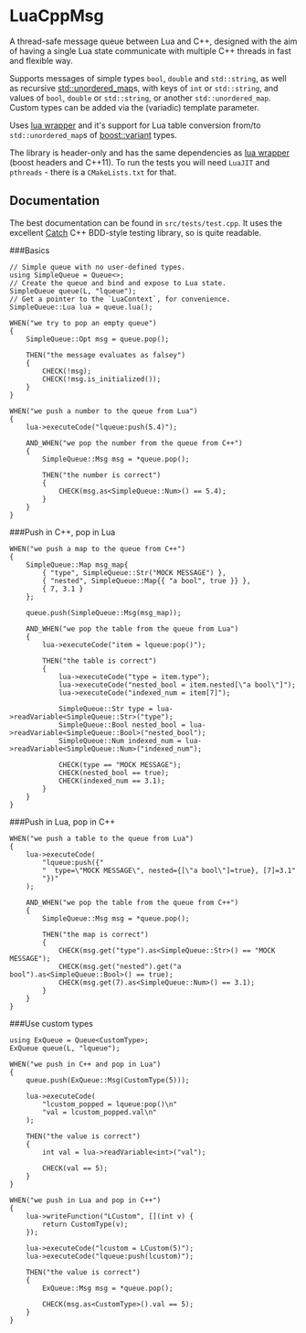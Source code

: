 # LuaCppMsg
A thread-safe message queue between Lua and C++, designed with the aim of having a single 
Lua state communicate with multiple C++ threads in fast and flexible way.

Supports messages of simple types `bool`, `double` and `std::string`, as well as 
recursive [std::unordered_map](http://en.cppreference.com/w/cpp/container/unordered_map)s, with 
keys of `int` or `std::string`, and values of `bool`, 
`double` or `std::string`, or another `std::unordered_map`.  Custom types can be added via the 
(variadic) template parameter.

Uses [lua wrapper](https://github.com/ahupowerdns/luawrapper) and it's support for Lua table 
conversion from/to `std::unordered_map`s 
of [boost::variant](http://www.boost.org/doc/libs/1_61_0/doc/html/variant.html) types.

The library is header-only and has the same dependencies as 
[lua wrapper](https://github.com/ahupowerdns/luawrapper) (boost headers and  C++11).  To run the 
tests you will need `LuaJIT` and `pthreads` - there is a `CMakeLists.txt`
for that.

## Documentation
The best documentation can be found in `src/tests/test.cpp`.  It uses the excellent
[Catch](https://github.com/philsquared/Catch) C++ BDD-style testing library, so is quite readable.


###Basics
```
// Simple queue with no user-defined types.
using SimpleQueue = Queue<>;
// Create the queue and bind and expose to Lua state.
SimpleQueue queue(L, "lqueue");
// Get a pointer to the `LuaContext`, for convenience. 
SimpleQueue::Lua lua = queue.lua();
```
```
WHEN("we try to pop an empty queue")
{
	SimpleQueue::Opt msg = queue.pop();

	THEN("the message evaluates as falsey")
	{
		CHECK(!msg);
		CHECK(!msg.is_initialized());
	}
}
```
```
WHEN("we push a number to the queue from Lua")
{
	lua->executeCode("lqueue:push(5.4)");

	AND_WHEN("we pop the number from the queue from C++")
	{
		SimpleQueue::Msg msg = *queue.pop();

		THEN("the number is correct")
		{
			CHECK(msg.as<SimpleQueue::Num>() == 5.4);
		}
	}
}
```
###Push in C++, pop in Lua

```
WHEN("we push a map to the queue from C++")
{
	SimpleQueue::Map msg_map{
		{ "type", SimpleQueue::Str("MOCK MESSAGE") },
		{ "nested", SimpleQueue::Map{{ "a bool", true }} },
		{ 7, 3.1 }
	};

	queue.push(SimpleQueue::Msg(msg_map));

	AND_WHEN("we pop the table from the queue from Lua")
	{
		lua->executeCode("item = lqueue:pop()");

		THEN("the table is correct")
		{
			lua->executeCode("type = item.type");
			lua->executeCode("nested_bool = item.nested[\"a bool\"]");
			lua->executeCode("indexed_num = item[7]");

			SimpleQueue::Str type = lua->readVariable<SimpleQueue::Str>("type");
			SimpleQueue::Bool nested_bool = lua->readVariable<SimpleQueue::Bool>("nested_bool");
			SimpleQueue::Num indexed_num = lua->readVariable<SimpleQueue::Num>("indexed_num");

			CHECK(type == "MOCK MESSAGE");
			CHECK(nested_bool == true);
			CHECK(indexed_num == 3.1);
		}
	}
}
```

###Push in Lua, pop in C++
```
WHEN("we push a table to the queue from Lua")
{
	lua->executeCode(
		"lqueue:push({"
		"  type=\"MOCK MESSAGE\", nested={[\"a bool\"]=true}, [7]=3.1"
		"})"
	);

	AND_WHEN("we pop the table from the queue from C++")
	{
		SimpleQueue::Msg msg = *queue.pop();

		THEN("the map is correct")
		{
			CHECK(msg.get("type").as<SimpleQueue::Str>() == "MOCK MESSAGE");
			CHECK(msg.get("nested").get("a bool").as<SimpleQueue::Bool>() == true);
			CHECK(msg.get(7).as<SimpleQueue::Num>() == 3.1);
		}
	}
}
```

###Use custom types
```
using ExQueue = Queue<CustomType>;
ExQueue queue(L, "lqueue");
```

```
WHEN("we push in C++ and pop in Lua")
{
	queue.push(ExQueue::Msg(CustomType(5)));

	lua->executeCode(
		"lcustom_popped = lqueue:pop()\n"
		"val = lcustom_popped.val\n"
	);

	THEN("the value is correct")
	{
		int val = lua->readVariable<int>("val");

		CHECK(val == 5);
	}
}

WHEN("we push in Lua and pop in C++")
{
	lua->writeFunction("LCustom", [](int v) {
		return CustomType(v);
	});

	lua->executeCode("lcustom = LCustom(5)");
	lua->executeCode("lqueue:push(lcustom)");

	THEN("the value is correct")
	{
		ExQueue::Msg msg = *queue.pop();
		
		CHECK(msg.as<CustomType>().val == 5);
	}
}
```



